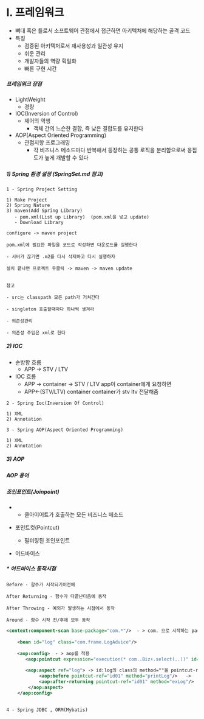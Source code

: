# I. 프레임워크

- 뼈대 혹은 틀로서 소프트웨어 관점에서 접근하면 아키텍처에 해당하는 골격 코드
- 특징
  - 검증된 아키텍처로서 재사용성과 일관성 유지
  - 쉬운 관리
  - 개발자들의 역량 획일화
  - 빠른 구현 시간



#####  프레임워크 장점

- LightWeight
  - 경량
- IOC(Inversion of Control)
  - 제어의 역행
    - 객체 간의 느슨한 결합, 즉 낮은 결합도를 유지한다
- AOP(Aspect Oriented Programming)
  - 관점지향 프로그래밍 
    - 각 비즈니스 메소드마다 반복해서 등장하는 공통 로직을 분리함으로써 응집도가 높게 개발할 수 있다



##### 



##### 1) Spring 환경 설정 (SpringSet.md 참고)


```
1 - Spring Project Setting

1) Make Project
2) Spring Nature
3) maven(Add Spring Library) 
   - pom.xml(List up Library)  (pom.xml을 넣고 update)
   - Download Library

configure -> maven project

pom.xml에 필요한 파일을 코드로 작성하면 다운로드를 실행한다

- 서버가 끊기면 .m2를 다시 삭제하고 다시 실행하자

설치 끝나면 프로젝트 우클릭 -> maven -> maven update


```



```
참고

- src는 classpath 모든 path가 거쳐간다

- singleton 호출할때마다 하나씩 생겨라

- 의존성관리

- 의존성 주입은 xml로 한다

```



##### 2) IOC

- 순방향 흐름
  - APP -> STV / LTV 
- IOC 흐름
  - APP -> container -> STV / LTV   app이 container에게 요청하면
  - APP<-(STV/LTV) container          container가 stv ltv 전달해줌



```
2 - Spring Ioc(Inversion Of Control)

1) XML
2) Annotation

```





```
3 - Spring AOP(Aspect Oriented Programming)

1) XML
2) Annotation
```



##### 3) AOP 

##### AOP 용어

##### 조인포인트(Joinpoint)

- - 클아이어트가 호출하는 모든 비즈니스 메소드


- 포인트컷(Pointcut)
  - 필터링된 조인포인트
- 어드바이스

##### * 어드바이스 동작시점

```
Before - 함수가 시작되기이전에

After Returning - 함수가 다끝난다음에 동작

After Throwing - 예외가 발생하는 시점에서 동작

Around - 함수 시작 전/후에 모두 동작

```

```xml
<context:component-scan base-package="com.*"/>  - > com. 으로 시작하는 package를 scan한다
	
	<bean id="log" class="com.frame.LogAdvice"/>    
	
	<aop:config>  - > aop를 적용
	   <aop:pointcut expression="execution(* com..Biz+.select(..))" id="id01"/>
	
	   <aop:aspect ref="log"> -> id:log의 class의 method=""을 pointcut-ref=""에 적용하겠다
			<aop:before pointcut-ref="id01" method="printLog"/>   -> 
			<aop:after-returning pointcut-ref="id01" method="exLog"/> 
		</aop:aspect>
	</aop:config>
	
```





```
4 - Spring JDBC , ORM(Mybatis)
```

